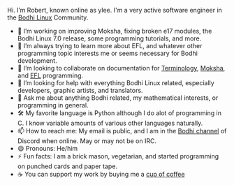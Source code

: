 Hi. I’m Robert, known online as ylee. I'm a very active software engineer in the [Bodhi Linux](https://www.bodhilinux.com/) Community. 

- 🔭 I’m working on improving Moksha, fixing broken e17 modules, the Bodhi Linux 7.0 release, some programming tutorials, and more.
- 🌱 I’m always trying to learn more about EFL, and whatever other programming topic interests me or seems necessary for Bodhi development.
- 👯 I’m looking to collaborate on documentation for [Terminology](https://www.enlightenment.org/about-terminology.md), [Moksha](http://www.bodhilinux.com/moksha-desktop/), and [EFL](https://www.enlightenment.org/develop/legacy/api/c/start) programming.
- 🤔 I’m looking for help with everything Bodhi Linux related, especially developers, graphic artists, and translators.
- 💬 Ask me about anything Bodhi related, my mathematical interests, or programming in general.
- 🛠 My favorite language is Python although I do alot of programming in C. I know variable amounts of various other languages naturally.
- 📫 How to reach me: My email is public, and I am in the [Bodhi channel](https://discord.com/invite/pvB7MSf) of Discord when online. May or may not be on IRC.
- 😄 Pronouns: He/him
- ⚡ Fun facts: I am a brick mason, vegetarian, and started programming on punched cards and paper tape.
- ☕ You can support my work by buying me a [cup of coffee](https://www.paypal.me/rbtylee)
<!--
**rbtylee/rbtylee** is a ✨ _special_ ✨ repository because its `README.md` (this file) appears on your GitHub profile.

Here are some ideas to get you started:

- 🔭 I’m currently working on ...
- 🌱 I’m currently learning ...
- 👯 I’m looking to collaborate on ...
- 🤔 I’m looking for help with ...
- 💬 Ask me about ...
- 📫 How to reach me: ...
- 😄 Pronouns: ...
- ⚡ Fun fact: ...
-->
